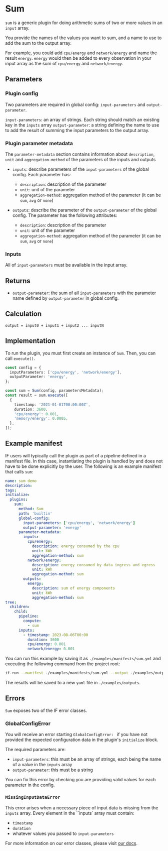 # Sum

`sum` is a generic plugin for doing arithmetic sums of two or more values in an `input` array.

You provide the names of the values you want to sum, and a name to use to add the sum to the output array.

For example, you could add `cpu/energy` and `network/energy` and name the result `energy`. `energy` would then be added to every observation in your input array as the sum of `cpu/energy` and `network/energy`.

## Parameters

### Plugin config

Two parameters are required in global config: `input-parameters` and `output-parameter`.

`input-parameters`: an array of strings. Each string should match an existing key in the `inputs` array
`output-parameter`: a string defining the name to use to add the result of summing the input parameters to the output array.

### Plugin parameter metadata

The `parameter-metadata` section contains information about `description`, `unit` and `aggregation-method` of the parameters of the inputs and outputs

- `inputs`: describe parameters of the `input-parameters` of the global config. Each parameter has:

  - `description`: description of the parameter
  - `unit`: unit of the parameter
  - `aggregation-method`: aggregation method of the parameter (it can be `sum`, `avg` or `none`)

- `outputs`: describe the parameter of the `output-parameter` of the global config. The parameter has the following attributes:
  - `description`: description of the parameter
  - `unit`: unit of the parameter
  - `aggregation-method`: aggregation method of the parameter (it can be `sum`, `avg` or `none`)

### Inputs

All of `input-parameters` must be available in the input array.

## Returns

- `output-parameter`: the sum of all `input-parameters` with the parameter name defined by `output-parameter` in global config.

## Calculation

```pseudocode
output = input0 + input1 + input2 ... inputN
```

## Implementation

To run the plugin, you must first create an instance of `Sum`. Then, you can call `execute()`.

```typescript
const config = {
  inputParameters: ['cpu/energy', 'network/energy'],
  outputParameter: 'energy',
};

const sum = Sum(config, parametersMetadata);
const result = sum.execute([
  {
    timestamp: '2021-01-01T00:00:00Z',
    duration: 3600,
    'cpu/energy': 0.001,
    'memory/energy': 0.0005,
  },
]);
```

## Example manifest

IF users will typically call the plugin as part of a pipeline defined in a manifest file. In this case, instantiating the plugin is handled by and does not have to be done explicitly by the user. The following is an example manifest that calls `sum`:

```yaml
name: sum demo
description:
tags:
initialize:
  plugins:
    sum:
      method: Sum
      path: 'builtin'
      global-config:
        input-parameters: ['cpu/energy', 'network/energy']
        output-parameter: 'energy'
      parameter-metadata:
        inputs:
          cpu/energy:
            description: energy consumed by the cpu
            unit: kWh
            aggregation-method: sum
          network/energy:
            description: energy consumed by data ingress and egress
            unit: kWh
            aggregation-method: sum
        outputs:
          energy:
            description: sum of energy components
            unit: kWh
            aggregation-method: sum
tree:
  children:
    child:
      pipeline:
        compute:
          - sum
      inputs:
        - timestamp: 2023-08-06T00:00
          duration: 3600
          cpu/energy: 0.001
          network/energy: 0.001
```

You can run this example by saving it as `./examples/manifests/sum.yml` and executing the following command from the project root:

```sh
if-run --manifest ./examples/manifests/sum.yml --output ./examples/outputs/sum.yml
```

The results will be saved to a new `yaml` file in `./examples/outputs`.

## Errors

`Sum` exposes two of the IF error classes.

### GlobalConfigError

You will receive an error starting `GlobalConfigError: ` if you have not provided the expected configuration data in the plugin's `initialize` block.

The required parameters are:

- `input-parameters`: this must be an array of strings, each being the name of a value in the `inputs` array
- `output-parameter`: this must be a string

You can fix this error by checking you are providing valid values for each parameter in the config.

### `MissingInputDataError`

This error arises when a necessary piece of input data is missing from the `inputs` array.
Every element in the ``inputs` array must contain:

- `timestamp`
- `duration`
- whatever values you passed to `input-parameters`

For more information on our error classes, please visit [our docs](https://if.greensoftware.foundation/reference/errors).
